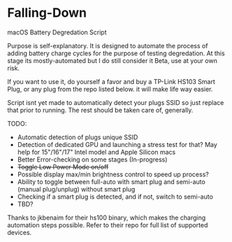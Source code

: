 # Falling-Down
macOS Battery Degredation Script

Purpose is self-explanatory. It is designed to automate the process of adding battery charge cycles for the purpose of testing degredation. 
At this stage its mostly-automated but I do still consider it Beta, use at your own risk. 

If you want to use it, do yourself a favor and buy a TP-Link HS103 Smart Plug, or any plug from the repo listed below. it will make life way easier.

Script isnt yet made to automatically detect your plugs SSID so just replace that prior to running. The rest should be taken care of, generally. 

TODO:
- Automatic detection of plugs unique SSID
- Detection of dedicated GPU and launching a stress test for that? May help for 15"/16"/17" Intel model and Apple Silicon macs
- Better Error-checking on some stages (In-progress)
- ~~Toggle Low Power Mode on/off~~
- Possible display max/min brightness control to speed up process?
- Ability to toggle between full-auto with smart plug and semi-auto (manual plug/unplug) without smart plug
- Checking if a smart plug is detected, and if not, switch to semi-auto
- TBD?

Thanks to jkbenaim for their hs100 binary, which makes the charging automation steps possible. Refer to their repo for full list of supported devices.
